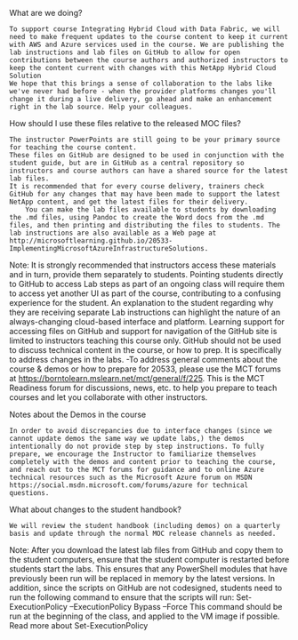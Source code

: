 What are we doing?

    To support course Integrating Hybrid Cloud with Data Fabric, we will need to make frequent updates to the course content to keep it current with AWS and Azure services used in the course. We are publishing the lab instructions and lab files on GitHub to allow for open contributions between the course authors and authorized instructors to keep the content current with changes with this NetApp Hybrid Cloud Solution
    We hope that this brings a sense of collaboration to the labs like we've never had before - when the provider platforms changes you'll change it during a live delivery, go ahead and make an enhancement right in the lab source. Help your colleagues.

How should I use these files relative to the released MOC files?

    The instructor PowerPoints are still going to be your primary source for teaching the course content.
    These files on GitHub are designed to be used in conjunction with the student guide, but are in GitHub as a central repository so instructors and course authors can have a shared source for the latest lab files.
    It is recommended that for every course delivery, trainers check GitHub for any changes that may have been made to support the latest NetApp content, and get the latest files for their delivery.
        You can make the lab files available to students by downloading the .md files, using Pandoc to create the Word docs from the .md files, and then printing and distributing the files to students. The lab instructions are also available as a Web page at http://microsoftlearning.github.io/20533-ImplementingMicrosoftAzureInfrastructureSolutions.

Note: It is strongly recommended that instructors access these materials and in turn, provide them separately to students. Pointing students directly to GitHub to access Lab steps as part of an ongoing class will require them to access yet another UI as part of the course, contributing to a confusing experience for the student. An explanation to the student regarding why they are receiving separate Lab instructions can highlight the nature of an always-changing cloud-based interface and platform. Learning support for accessing files on GitHub and support for navigation of the GitHub site is limited to instructors teaching this course only. GitHub should not be used to discuss technical content in the course, or how to prep. It is specifically to address changes in the labs. -To address general comments about the course & demos or how to prepare for 20533, please use the MCT forums at https://borntolearn.mslearn.net/mct/general/f/225. This is the MCT Readiness forum for discussions, news, etc. to help you prepare to teach courses and let you collaborate with other instructors.

Notes about the Demos in the course

    In order to avoid discrepancies due to interface changes (since we cannot update demos the same way we update labs,) the demos intentionally do not provide step by step instructions. To fully prepare, we encourage the Instructor to familiarize themselves completely with the demos and content prior to teaching the course, and reach out to the MCT forums for guidance and to online Azure technical resources such as the Microsoft Azure forum on MSDN https://social.msdn.microsoft.com/forums/azure for technical questions.

What about changes to the student handbook?

    We will review the student handbook (including demos) on a quarterly basis and update through the normal MOC release channels as needed.



Note: After you download the latest lab files from GitHub and copy them to the student computers, ensure that the student computer is restarted before students start the labs. This ensures that any PowerShell modules that have previously been run will be replaced in memory by the latest versions. In addition, since the scripts on GitHub are not codesigned, students need to run the following command to ensure that the scripts will run: Set-ExecutionPolicy –ExecutionPolicy Bypass –Force This command should be run at the beginning of the class, and applied to the VM image if possible. Read more about Set-ExecutionPolicy
